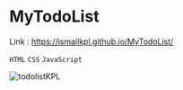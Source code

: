 # MyTodoList
Link : https://ismailkpl.github.io/MyTodoList/

`HTML` `CSS` `JavaScript`

![todolistKPL](https://user-images.githubusercontent.com/67828542/225868603-474ec096-9720-42c8-861c-1fe27a4a0366.png)
